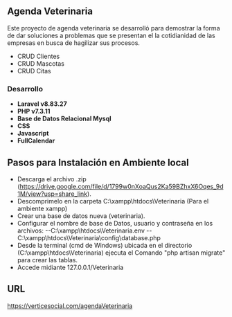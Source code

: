 
## Agenda Veterinaria

Este proyecto de agenda veterinaria se desarrolló para demostrar la forma de dar soluciones a problemas que se presentan el la cotidianidad de las empresas en busca de hagilizar sus procesos.

- CRUD Clientes
- CRUD Mascotas
- CRUD Citas

### Desarrollo

- **Laravel v8.83.27**
- **PHP v7.3.11**
- **Base de Datos Relacional Mysql**
- **CSS**
- **Javascript**
- **FullCalendar**

## Pasos para Instalación en Ambiente local

- Descarga el archivo .zip (https://drive.google.com/file/d/1799w0nXoaQus2Ka59BZhxX6Oqes_9d1M/view?usp=share_link).
- Descomprimelo en la carpeta C:\xampp\htdocs\Veterinaria (Para el ambiente xampp)
- Crear una base de datos nueva (veterinaria).
- Configurar el nombre de base de Datos, usuario y contraseña en los archivos:
    --C:\xampp\htdocs\Veterinaria\.env
    --C:\xampp\htdocs\Veterinaria\config\database.php
- Desde la terminal (cmd de Windows) ubicada en el directorio (C:\xampp\htdocs\Veterinaria) ejecuta el Comando "php artisan migrate" para crear las tablas.
- Accede midiante 127.0.0.1/Veterinaria


## URL

https://verticesocial.com/agendaVeterinaria
